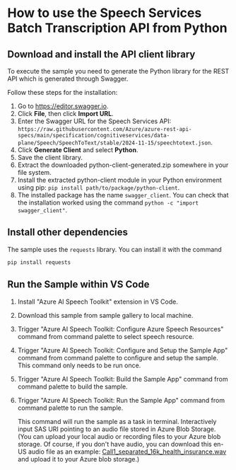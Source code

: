 # How to use the Speech Services Batch Transcription API from Python

## Download and install the API client library

To execute the sample you need to generate the Python library for the REST API which is generated through Swagger.

Follow these steps for the installation:

1. Go to https://editor.swagger.io.
1. Click **File**, then click **Import URL**.
1. Enter the Swagger URL for the Speech Services API: `https://raw.githubusercontent.com/Azure/azure-rest-api-specs/main/specification/cognitiveservices/data-plane/Speech/SpeechToText/stable/2024-11-15/speechtotext.json`.
1. Click **Generate Client** and select **Python**.
1. Save the client library.
1. Extract the downloaded python-client-generated.zip somewhere in your file system.
1. Install the extracted python-client module in your Python environment using pip: `pip install path/to/package/python-client`.
1. The installed package has the name `swagger_client`. You can check that the installation worked using the command `python -c "import swagger_client"`.

## Install other dependencies

The sample uses the `requests` library. You can install it with the command

```bash
pip install requests
```

## Run the Sample within VS Code
1. Install "Azure AI Speech Toolkit" extension in VS Code.
2. Download this sample from sample gallery to local machine.
3. Trigger "Azure AI Speech Toolkit: Configure Azure Speech Resources" command from command palette to select speech resource.
4. Trigger "Azure AI Speech Toolkit: Configure and Setup the Sample App" command from command palette to configure and setup the sample. This command only needs to be run once.
5. Trigger "Azure AI Speech Toolkit: Build the Sample App" command from command palette to build the sample.
6. Trigger "Azure AI Speech Toolkit: Run the Sample App" command from command palette to run the sample.

    This command will run the sample as a task in terminal. Interactively input SAS URI pointing to an audio file stored in Azure Blob Storage. (You can upload your local audio or recording files to your Azure blob storage. Of course, if you don't have audio, you can download this en-US audio file as an example: [Call1_separated_16k_health_insurance.wav](https://github.com/Azure-Samples/cognitive-services-speech-sdk/raw/master/scenarios/call-center/sampledata/Call1_separated_16k_health_insurance.wav) and upload it to your Azure blob storage.)
